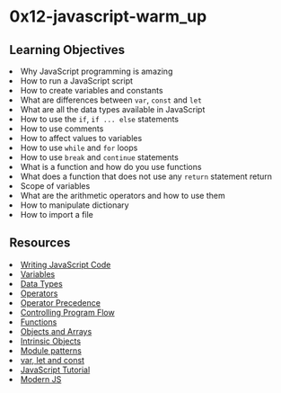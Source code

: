# 0x12-javascript-warm_up

## Learning Objectives
<li>Why JavaScript programming is amazing</li>
<li>How to run a JavaScript script</li>
<li>How to create variables and constants</li>
<li>What are differences between <code>var</code>, <code>const</code> and <code>let</code></li>
<li>What are all the data types available in JavaScript</li>
<li>How to use the <code>if</code>, <code>if ... else</code> statements</li>
<li>How to use comments</li>
<li>How to affect values to variables</li>
<li>How to use <code>while</code> and <code>for</code> loops</li>
<li>How to use <code>break</code> and <code>continue</code> statements</li>
<li>What is a function and how do you use functions</li>
<li>What does a function that does not use any <code>return</code> statement return</li>
<li>Scope of variables</li>
<li>What are the arithmetic operators and how to use them</li>
<li>How to manipulate dictionary</li>
<li>How to import a file</li>

## Resources
<li><a href="/rltoken/3HLjEesLsmyWfRUWnxgUGg" target="_blank" title="Writing JavaScript Code">Writing JavaScript Code</a> </li>
<li><a href="/rltoken/zgOWmcpVLZFEmFlmuwayyg" target="_blank" title="Variables">Variables</a> </li>
<li><a href="/rltoken/VPd6JWaLrwOBzjAeXNAEqg" target="_blank" title="Data Types">Data Types</a> </li>
<li><a href="/rltoken/3HLjEesLsmyWfRUWnxgUGg" target="_blank" title="Operators">Operators</a> </li>
<li><a href="/rltoken/PHtcJJk30gBNmlFQ9R4RVg" target="_blank" title="Operator Precedence">Operator Precedence</a> </li>
<li><a href="/rltoken/tsreKcNh_KmTmLPHsfvJRw" target="_blank" title="Controlling Program Flow">Controlling Program Flow</a> </li>
<li><a href="/rltoken/e3EfHIxICdIncGBwwIDbXQ" target="_blank" title="Functions">Functions</a> </li>
<li><a href="/rltoken/jg7IbvJpV2oLIKgqOAQH1g" target="_blank" title="Objects and Arrays">Objects and Arrays</a> </li>
<li><a href="/rltoken/jg7IbvJpV2oLIKgqOAQH1g" target="_blank" title="Intrinsic Objects">Intrinsic Objects</a> </li>
<li><a href="/rltoken/g-MgvO09Ur02RhM63gVyXw" target="_blank" title="Module patterns">Module patterns</a> </li>
<li><a href="/rltoken/gJi61GeJTRX0g-M0Rx-0Iw" target="_blank" title="var, let and const">var, let and const</a> </li>
<li><a href="/rltoken/Y8hkOcy5jO22lQGyF6_NiA" target="_blank" title="JavaScript Tutorial">JavaScript Tutorial</a> </li>
<li><a href="/rltoken/NZawtiBjWUpiojnrtVywNw" target="_blank" title="Modern JS">Modern JS</a> </li>
